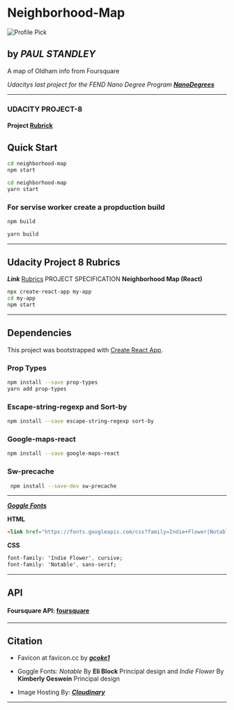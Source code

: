 # **Neighborhood-Map**

![Profile Pick](http://res.cloudinary.com/pieol2/image/upload/v1516543296/profile-small.png)

## by _**PAUL STANDLEY**_

A map of Oldham info from Foursquare

_Udacitys last project for the FEND Nano Degree Program_ _**[NanoDegrees](udacity.com/nanodegrees)**_

---

### UDACITY PROJECT-8

#### Project __[Rubrick](https://review.udacity.com/#!/rubrics/1351/view)__

## Quick Start

```BASH
cd neighborhood-map
npm start
```

```BASH
cd neighborhood-map
yarn start
```

### For servise worker create a propduction build

```BASH
npm build
```

```BASH
yarn build
```

---

## **Udacity Project 8 Rubrics**

**_Link_** [Rubrics](https://review.udacity.com/#!/rubrics/1351/view)
PROJECT SPECIFICATION **Neighborhood Map (React)**

```BASH
npx create-react-app my-app
cd my-app
npm start
```

---

## **Dependencies**

This project was bootstrapped with [Create React App](https://github.com/facebookincubator/create-react-app).

### Prop Types

```BASH
npm install --save prop-types
yarn add prop-types
```

### Escape-string-regexp and Sort-by

```BASH
npm install --save escape-string-regexp sort-by
```

### Google-maps-react

```BASH
npm install --save google-maps-react
```

### Sw-precache

```BASH
 npm install --save-dev sw-precache
```

---

_**[Goggle Fonts](https://fonts.google.com/?selection.family=Indie+Flower|Notable)**_

**HTML**

```HTML
<link href="https://fonts.googleapis.com/css?family=Indie+Flower|Notable" rel="stylesheet">
```

**CSS**

```CSS
font-family: 'Indie Flower', cursive;
font-family: 'Notable', sans-serif;
```

---

## **API**

#### Foursquare API: [foursquare](https://foursquare.com)

---

## **Citation**

* Favicon at favicon.cc by **_[gcoke1](https://www.favicon.cc/?action=icon&file_id=873941)_**

* Goggle Fonts: _Notable_ By __Eli Block__ Principal design and _Indie Flower_ By __Kimberly Geswein__ Principal design

* Image Hosting By: **_[Cloudinary](https://cloudinary.com/)_**

---